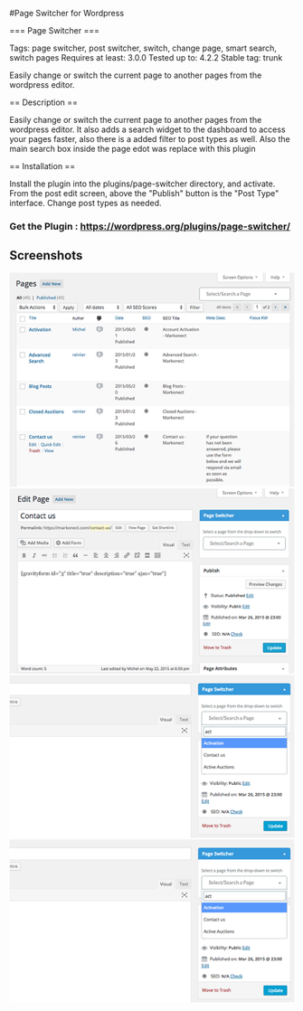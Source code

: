 #Page Switcher for Wordpress

=== Page Switcher ===

Tags: page switcher, post switcher, switch, change page, smart search, switch pages
Requires at least: 3.0.0
Tested up to: 4.2.2
Stable tag: trunk

Easily change or switch the current page to another pages from the wordpress editor.

== Description ==

Easily change or switch the current page to another pages from the wordpress editor. It also adds a search widget to the dashboard to access your pages faster, also there is a added filter to post types as well. Also the main search box inside the page edot was replace with this plugin

== Installation ==

Install the plugin into the plugins/page-switcher directory, and activate.
From the post edit screen, above the \"Publish\" button is the \"Post Type\" interface.
Change post types as needed.

### Get the Plugin : https://wordpress.org/plugins/page-switcher/

## Screenshots

<img src="https://raw.githubusercontent.com/michelve/page-switcher/master/screenshot1.png"/>

<img src="https://raw.githubusercontent.com/michelve/page-switcher/master/screenshot2.png"/>

<img src="https://raw.githubusercontent.com/michelve/page-switcher/master/screenshot3.png"/>

<img src="https://raw.githubusercontent.com/michelve/page-switcher/master/screenshot3.png"/>
